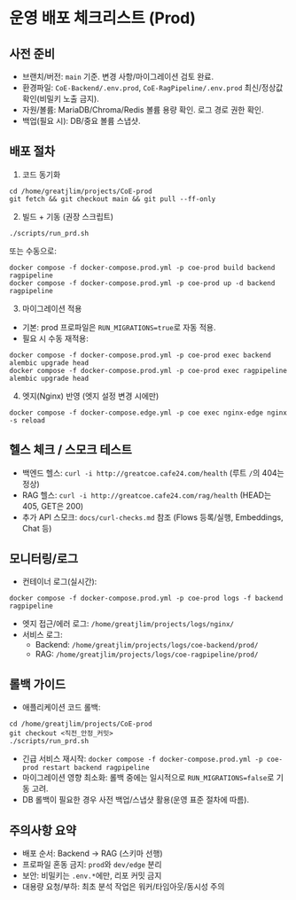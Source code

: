 # 운영 배포 체크리스트 (Prod)

## 사전 준비
- 브랜치/버전: `main` 기준. 변경 사항/마이그레이션 검토 완료.
- 환경파일: `CoE-Backend/.env.prod`, `CoE-RagPipeline/.env.prod` 최신/정상값 확인(비밀키 노출 금지).
- 자원/볼륨: MariaDB/Chroma/Redis 볼륨 용량 확인. 로그 경로 권한 확인.
- 백업(필요 시): DB/중요 볼륨 스냅샷.

## 배포 절차
1) 코드 동기화
```
cd /home/greatjlim/projects/CoE-prod
git fetch && git checkout main && git pull --ff-only
```

2) 빌드 + 기동 (권장 스크립트)
```
./scripts/run_prd.sh
```
또는 수동으로:
```
docker compose -f docker-compose.prod.yml -p coe-prod build backend ragpipeline
docker compose -f docker-compose.prod.yml -p coe-prod up -d backend ragpipeline
```

3) 마이그레이션 적용
- 기본: prod 프로파일은 `RUN_MIGRATIONS=true`로 자동 적용.
- 필요 시 수동 재적용:
```
docker compose -f docker-compose.prod.yml -p coe-prod exec backend alembic upgrade head
docker compose -f docker-compose.prod.yml -p coe-prod exec ragpipeline alembic upgrade head
```

4) 엣지(Nginx) 반영 (엣지 설정 변경 시에만)
```
docker compose -f docker-compose.edge.yml -p coe exec nginx-edge nginx -s reload
```

## 헬스 체크 / 스모크 테스트
- 백엔드 헬스: `curl -i http://greatcoe.cafe24.com/health` (루트 `/`의 404는 정상)
- RAG 헬스: `curl -i http://greatcoe.cafe24.com/rag/health` (HEAD는 405, GET은 200)
- 추가 API 스모크: `docs/curl-checks.md` 참조 (Flows 등록/실행, Embeddings, Chat 등)

## 모니터링/로그
- 컨테이너 로그(실시간):
```
docker compose -f docker-compose.prod.yml -p coe-prod logs -f backend ragpipeline
```
- 엣지 접근/에러 로그: `/home/greatjlim/projects/logs/nginx/`
- 서비스 로그: 
  - Backend: `/home/greatjlim/projects/logs/coe-backend/prod/`
  - RAG: `/home/greatjlim/projects/logs/coe-ragpipeline/prod/`

## 롤백 가이드
- 애플리케이션 코드 롤백:
```
cd /home/greatjlim/projects/CoE-prod
git checkout <직전_안정_커밋>
./scripts/run_prd.sh
```
- 긴급 서비스 재시작: `docker compose -f docker-compose.prod.yml -p coe-prod restart backend ragpipeline`
- 마이그레이션 영향 최소화: 롤백 중에는 일시적으로 `RUN_MIGRATIONS=false`로 기동 고려.
- DB 롤백이 필요한 경우 사전 백업/스냅샷 활용(운영 표준 절차에 따름).

## 주의사항 요약
- 배포 순서: Backend → RAG (스키마 선행) 
- 프로파일 혼동 금지: `prod`와 `dev/edge` 분리
- 보안: 비밀키는 `.env.*`에만, 리포 커밋 금지
- 대용량 요청/부하: 최초 분석 작업은 워커/타임아웃/동시성 주의

